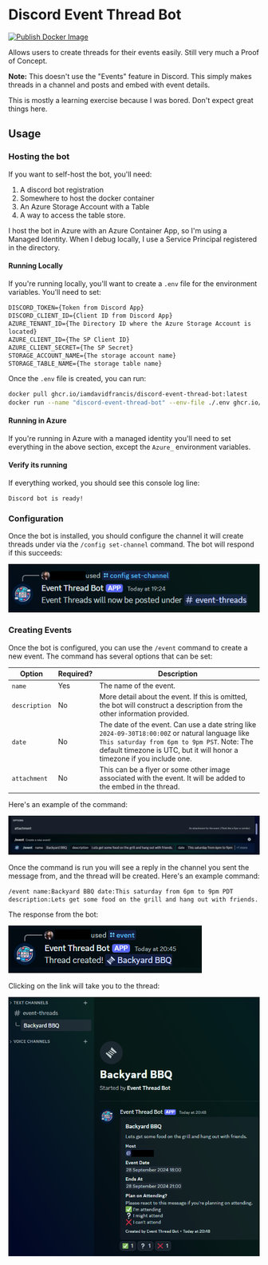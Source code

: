 # Discord Event Thread Bot

[![Publish Docker Image](https://github.com/iamdavidfrancis/discord-event-thread-bot/actions/workflows/publish-docker.yml/badge.svg?branch=main)](https://github.com/iamdavidfrancis/discord-event-thread-bot/actions/workflows/publish-docker.yml)

Allows users to create threads for their events easily. Still very much a Proof of Concept.

**Note:** This doesn't use the "Events" feature in Discord. This simply makes threads in a channel and posts and embed with event details.

This is mostly a learning exercise because I was bored. Don't expect great things here.

## Usage

### Hosting the bot

If you want to self-host the bot, you'll need:

1. A discord bot registration
2. Somewhere to host the docker container
3. An Azure Storage Account with a Table
4. A way to access the table store.

I host the bot in Azure with an Azure Container App, so I'm using a Managed Identity. When I debug locally, I use a Service Principal registered in the directory.

#### Running Locally

If you're running locally, you'll want to create a `.env` file for the environment variables. You'll need to set:

```dotenv
DISCORD_TOKEN={Token from Discord App}
DISCORD_CLIENT_ID={Client ID from Discord App}
AZURE_TENANT_ID={The Directory ID where the Azure Storage Account is located}
AZURE_CLIENT_ID={The SP Client ID}
AZURE_CLIENT_SECRET={The SP Secret}
STORAGE_ACCOUNT_NAME={The storage account name}
STORAGE_TABLE_NAME={The storage table name}
```

Once the `.env` file is created, you can run:

```sh
docker pull ghcr.io/iamdavidfrancis/discord-event-thread-bot:latest
docker run --name "discord-event-thread-bot" --env-file ./.env ghcr.io/iamdavidfrancis/discord-event-thread-bot:latest
```

#### Running in Azure

If you're running in Azure with a managed identity you'll need to set everything in the above section, except the `Azure_` environment variables.

#### Verify its running

If everything worked, you should see this console log line:

```
Discord bot is ready!
```

### Configuration

Once the bot is installed, you should configure the channel it will create threads under via the `/config set-channel` command. The bot will respond if this succeeds:

![Screenshot ](assets/set-channel-message.png)

### Creating Events

Once the bot is configured, you can use the `/event` command to create a new event. The command has several options that can be set:

| Option        | Required? | Description                                                                                                                                                                                                                |
| ------------- | --------- | -------------------------------------------------------------------------------------------------------------------------------------------------------------------------------------------------------------------------- |
| `name`        | Yes       | The name of the event.                                                                                                                                                                                                     |
| `description` | No        | More detail about the event. If this is omitted, the bot will construct a description from the other information provided.                                                                                                 |
| `date`        | No        | The date of the event. Can use a date string like `2024-09-30T18:00:00Z` or natural language like `This saturday from 6pm to 9pm PST`. Note: The default timezone is UTC, but it will honor a timezone if you include one. |
| `attachment`  | No        | This can be a flyer or some other image associated with the event. It will be added to the embed in the thread.                                                                                                            |

Here's an example of the command:

![/event command with a title, description, and date](assets/create-event-command.png)

Once the command is run you will see a reply in the channel you sent the message from, and the thread will be created. Here's an example command:

```
/event name:Backyard BBQ date:This saturday from 6pm to 9pm PDT description:Lets get some food on the grill and hang out with friends.
```

The response from the bot:

![The response from the bot with a link to the thread.](assets/create-event-response.png)

Clicking on the link will take you to the thread:

![alt text](assets/event-thread.png)
